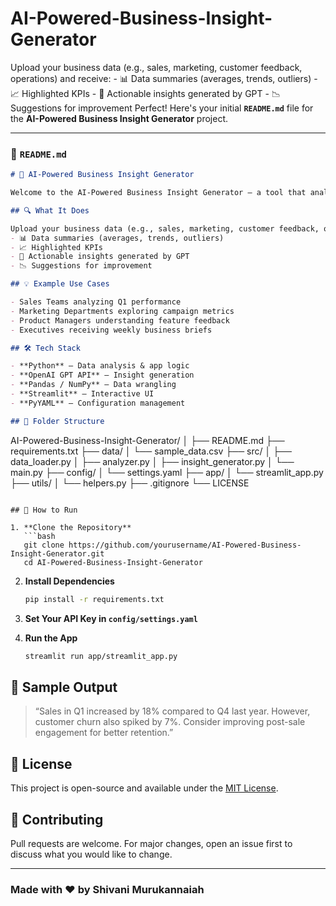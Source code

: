 # AI-Powered-Business-Insight-Generator
Upload your business data (e.g., sales, marketing, customer feedback, operations) and receive: - 📊 Data summaries (averages, trends, outliers) - 📈 Highlighted KPIs - 💬 Actionable insights generated by GPT - 📉 Suggestions for improvement
Perfect! Here's your initial **`README.md`** file for the **AI-Powered Business Insight Generator** project.

---

### 📄 `README.md`

```markdown
# 🧠 AI-Powered Business Insight Generator

Welcome to the AI-Powered Business Insight Generator – a tool that analyzes business data and generates human-readable insights using the power of OpenAI's language models. This project combines data analytics with generative AI to turn raw CSV files into meaningful KPI summaries, recommendations, and trends – all in natural language.

## 🔍 What It Does

Upload your business data (e.g., sales, marketing, customer feedback, operations) and receive:
- 📊 Data summaries (averages, trends, outliers)
- 📈 Highlighted KPIs
- 💬 Actionable insights generated by GPT
- 📉 Suggestions for improvement

## 💡 Example Use Cases

- Sales Teams analyzing Q1 performance
- Marketing Departments exploring campaign metrics
- Product Managers understanding feature feedback
- Executives receiving weekly business briefs

## 🛠️ Tech Stack

- **Python** – Data analysis & app logic
- **OpenAI GPT API** – Insight generation
- **Pandas / NumPy** – Data wrangling
- **Streamlit** – Interactive UI
- **PyYAML** – Configuration management

## 📁 Folder Structure

```
AI-Powered-Business-Insight-Generator/
│
├── README.md
├── requirements.txt
├── data/
│   └── sample_data.csv
├── src/
│   ├── data_loader.py
│   ├── analyzer.py
│   ├── insight_generator.py
│   └── main.py
├── config/
│   └── settings.yaml
├── app/
│   └── streamlit_app.py
├── utils/
│   └── helpers.py
├── .gitignore
└── LICENSE
```

## 🚀 How to Run

1. **Clone the Repository**
   ```bash
   git clone https://github.com/yourusername/AI-Powered-Business-Insight-Generator.git
   cd AI-Powered-Business-Insight-Generator
   ```

2. **Install Dependencies**
   ```bash
   pip install -r requirements.txt
   ```

3. **Set Your API Key in `config/settings.yaml`**

4. **Run the App**
   ```bash
   streamlit run app/streamlit_app.py
   ```

## 🧪 Sample Output

> “Sales in Q1 increased by 18% compared to Q4 last year. However, customer churn also spiked by 7%. Consider improving post-sale engagement for better retention.”

## 📜 License

This project is open-source and available under the [MIT License](LICENSE).

## 🤝 Contributing

Pull requests are welcome. For major changes, open an issue first to discuss what you would like to change.

---

### Made with ❤️ by Shivani Murukannaiah
```

